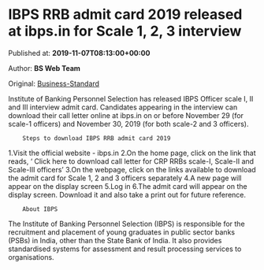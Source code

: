
# IBPS RRB admit card 2019 released at ibps.in for Scale 1, 2, 3 interview

Published at: **2019-11-07T08:13:00+00:00**

Author: **BS Web Team**

Original: [Business-Standard](https://www.business-standard.com/article/jobs/ibps-rrb-admit-card-2019-released-at-ibps-in-for-scale-1-2-3-interview-119110700640_1.html)

Institute of Banking Personnel Selection has released IBPS Officer scale I, II and III interview admit card. Candidates appearing in the interview can download their call letter online at ibps.in on or before November 29 (for scale-1 officers) and November 30, 2019 (for both scale-2 and 3 officers).

        Steps to download IBPS RRB admit card 2019
      
1.Visit the official website - ibps.in
2.On the home page, click on the link that reads, ‘ Click here to download call letter for CRP RRBs scale-I, Scale-II and Scale-III officers’
3.On the webpage, click on the links available to download the admit card for Scale 1, 2 and 3 officers separately
4.A new page will appear on the display screen
5.Log in
6.The admit card will appear on the display screen. Download it and also take a print out for future reference.

        About IBPS
      
The Institute of Banking Personnel Selection (IBPS) is responsible for the recruitment and placement of young graduates in public sector banks (PSBs) in India, other than the State Bank of India. It also provides standardised systems for assessment and result processing services to organisations.
